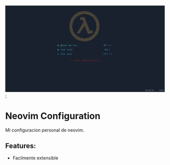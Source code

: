 ![Principal](./images/inicio.png);
# Neovim Configuration

Mi configuracion personal de neovim.

## Features:
  * Facilmente extensible

